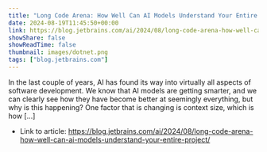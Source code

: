 ```yaml
---
title: "Long Code Arena: How Well Can AI Models Understand Your Entire Project?"
date: 2024-08-19T11:45:50+00:00
link: https://blog.jetbrains.com/ai/2024/08/long-code-arena-how-well-can-ai-models-understand-your-entire-project/
showShare: false
showReadTime: false
thumbnail: images/dotnet.png
tags: ["blog.jetbrains.com"]
---
```

In the last couple of years, AI has found its way into virtually all aspects of software development. We know that AI models are getting smarter, and we can clearly see how they have become better at seemingly everything, but why is this happening? One factor that is changing is context size, which is how […]

- Link to article: https://blog.jetbrains.com/ai/2024/08/long-code-arena-how-well-can-ai-models-understand-your-entire-project/